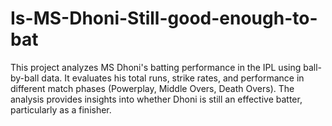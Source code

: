 # Is-MS-Dhoni-Still-good-enough-to-bat


This project analyzes MS Dhoni's batting performance in the IPL using ball-by-ball data. It evaluates his total runs, strike rates, and performance in different match phases (Powerplay, Middle Overs, Death Overs). The analysis provides insights into whether Dhoni is still an effective batter, particularly as a finisher.
